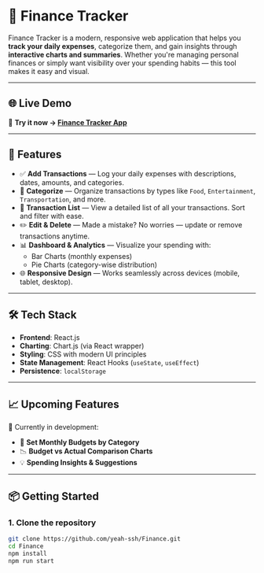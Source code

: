 # 💸 Finance Tracker

Finance Tracker is a modern, responsive web application that helps you **track your daily expenses**, categorize them, and gain insights through **interactive charts and summaries**. Whether you're managing personal finances or simply want visibility over your spending habits — this tool makes it easy and visual.

---

## 🌐 Live Demo

🚀 **Try it now → [Finance Tracker App](https://expensetracker-delta-navy.vercel.app/)**

---

## 🚀 Features

- ✅ **Add Transactions** — Log your daily expenses with descriptions, dates, amounts, and categories.
- 📂 **Categorize** — Organize transactions by types like `Food`, `Entertainment`, `Transportation`, and more.
- 📃 **Transaction List** — View a detailed list of all your transactions. Sort and filter with ease.
- ✏️ **Edit & Delete** — Made a mistake? No worries — update or remove transactions anytime.
- 📊 **Dashboard & Analytics** — Visualize your spending with:
  - Bar Charts (monthly expenses)
  - Pie Charts (category-wise distribution)
- 🌐 **Responsive Design** — Works seamlessly across devices (mobile, tablet, desktop).

---

## 🛠️ Tech Stack

- **Frontend**: React.js
- **Charting**: Chart.js (via React wrapper)
- **Styling**: CSS with modern UI principles
- **State Management**: React Hooks (`useState`, `useEffect`)
- **Persistence**: `localStorage`

---

## 📈 Upcoming Features

🔧 Currently in development:
- 📅 **Set Monthly Budgets by Category**
- 📉 **Budget vs Actual Comparison Charts**
- 💡 **Spending Insights & Suggestions**

---

## 📦 Getting Started

### 1. Clone the repository

```bash
git clone https://github.com/yeah-ssh/Finance.git
cd Finance
npm install
npm run start

